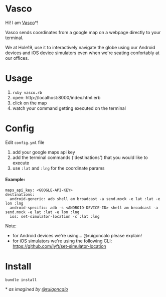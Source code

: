 # Vasco

Hi! I am [Vasco](https://en.wikipedia.org/wiki/Vasco_da_Gama)\*!

Vasco sends coordinates from a google map on a webpage directly to your terminal.

We at Hole19, use it to interactively navigate the globe using our Android devices and iOS device simulators even when we're seating confortably at our offices.

# Usage

1. `ruby vasco.rb`
1. open: http://localhost:8000/index.html.erb
1. click on the map
1. watch your command getting executed on the terminal

# Config

Edit `config.yml` file
1. add your google maps api key
1. add the terminal commands ('destinations') that you would like to execute
  1. use `:lat` and `:lng` for the coordinate params

#### Example:

```
maps_api_key: <GOOGLE-API-KEY>
destinations:
  android-generic: adb shell am broadcast -a send.mock -e lat :lat -e lon :lng
  android-specific: adb -s <ANDROID-DEVICE-ID> shell am broadcast -a send.mock -e lat :lat -e lon :lng
  ios: set-simulator-location -c :lat :lng
```

Note:
- for Android devices we're using... @ruigoncalo please explain!
- for iOS simulators we're using the following CLI: https://github.com/lyft/set-simulator-location

# Install

```
bundle install
```

\* *as imagined by [@ruigoncalo](https://github.com/ruigoncalo)*
